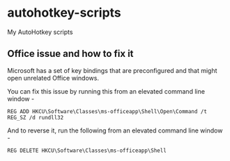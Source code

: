 # autohotkey-scripts
My AutoHotkey scripts

## Office issue and how to fix it
Microsoft has a set of key bindings that are preconfigured and that might open unrelated Office windows.

You can fix this issue by running this from an elevated command line window -

`REG ADD HKCU\Software\Classes\ms-officeapp\Shell\Open\Command /t REG_SZ /d rundll32`

And to reverse it, run the following from an elevated command line window -

`REG DELETE HKCU\Software\Classes\ms-officeapp\Shell`
